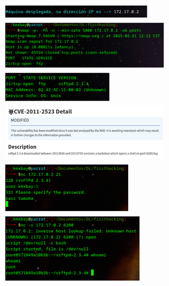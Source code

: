 ![](images/images-firsthacking/Pasted%20image%2020250221121101.png)

![](images/images-firsthacking/Pasted%20image%2020250221121259.png)

![](images/images-firsthacking/Pasted%20image%2020250221121936.png)

![](images/images-firsthacking/Pasted%20image%2020250221141215.png)

![](images/images-firsthacking/Pasted%20image%2020250221141352.png)

![](images/images-firsthacking/Pasted%20image%2020250221141423.png)

